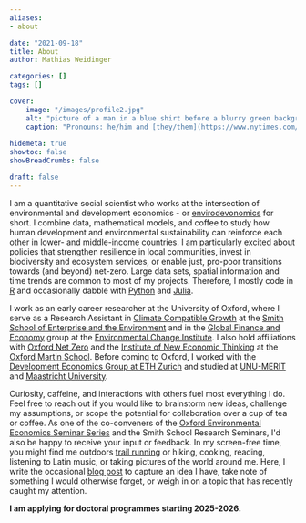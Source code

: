 ```yaml
---
aliases:
- about

date: "2021-09-18"
title: About
author: Mathias Weidinger

categories: []
tags: []

cover:
    image: "/images/profile2.jpg"
    alt: "picture of a man in a blue shirt before a blurry green background"
    caption: "Pronouns: he/him and [they/them](https://www.nytimes.com/2019/07/10/opinion/pronoun-they-gender.html)."
    
hidemeta: true
showtoc: false
showBreadCrumbs: false

draft: false
---
```


I am a quantitative social scientist who works at the intersection of environmental and development economics - or [envirodevonomics](https://www.aeaweb.org/articles?id=10.1257/jel.53.1.5) for short. I combine data, mathematical models, and coffee to study how human development and environmental sustainability can reinforce each other in lower- and middle-income countries. I am particularly excited about policies that strengthen resilience in local communities, invest in biodiversity and ecosystem services, or enable just, pro-poor transitions towards (and beyond) net-zero. Large data sets, spatial information and time trends are common to most of my projects. Therefore, I mostly code in [R](https://www.r-project.org/) and occasionally dabble with [Python](https://www.python.org/) and [Julia](https://julialang.org/).

I work as an early career researcher at the University of Oxford, where I serve as a Research Assistant in [Climate Compatible Growth](https://climatecompatiblegrowth.com/) at the [Smith School of Enterprise and the Environment](https://www.smithschool.ox.ac.uk/) and in the [Global Finance and Economy](https://www.eci.ox.ac.uk/research/global-finance-and-economy) group at the [Environmental Change Institute](https://www.eci.ox.ac.uk/). I also hold affiliations with [Oxford Net Zero](https://netzeroclimate.org/) and the [Institute of New Economic Thinking](https://www.inet.ox.ac.uk/people/mathias-weidinger/) at the [Oxford Martin School](https://www.oxfordmartin.ox.ac.uk/). Before coming to Oxford, I worked with the [Development Economics Group at ETH Zurich](https://dec.ethz.ch/) and studied at [UNU-MERIT](https://www.merit.unu.edu/training/msc-in-public-policy-and-human-development/) and [Maastricht University](https://curriculum.maastrichtuniversity.nl/education/master/master-economic-and-financial-research-track-economic-financial-research).

Curiosity, caffeine, and interactions with others fuel most everything I do. Feel free to reach out if you would like to brainstorm new ideas, challenge my assumptions, or scope the potential for collaboration over a cup of tea or coffee. As one of the co-conveners of the [Oxford Environmental Economics Seminar Series](https://www.economics.ox.ac.uk/event/environmental-economics) and the Smith School Research Seminars, I'd also be happy to receive your input or feedback. In my screen-free time, you might find me outdoors [trail running](/images/ptrun.jpg) or hiking, cooking, reading, listening to Latin music, or taking pictures of the world around me. Here, I write the occasional [blog post](/post) to capture an idea I have, take note of something I would otherwise forget, or weigh in on a topic that has recently caught my attention.

**I am applying for doctoral programmes starting 2025-2026.**
